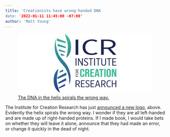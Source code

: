 ```yaml
---
title: 'Creationists have wrong-handed DNA
date: '2022-01-11 11:45:00 -07:00'
author: 'Matt Young'
---
```

<figure>
<img src="/uploads/2022/ICR_New_Logo_600.jpg/" alt="Logo"/>
<figcaption><a href="https://www.icr.org/article/icr-announces-new-logo/">The DNA in the helix spirals the wrong way.</a> 
</figcaption>
</figure>
The Institute for Creation Research has just <a href="https://www.icr.org/article/icr-announces-new-logo/">announced a new logo</a>, above. Evidently the helix spirals the wrong way. I wonder if they are all left-handed and are made up of right-handed proteins. If I made book, I would take bets on whether they will leave it alone, announce that they had made an error, or change it quickly in the dead of night.
